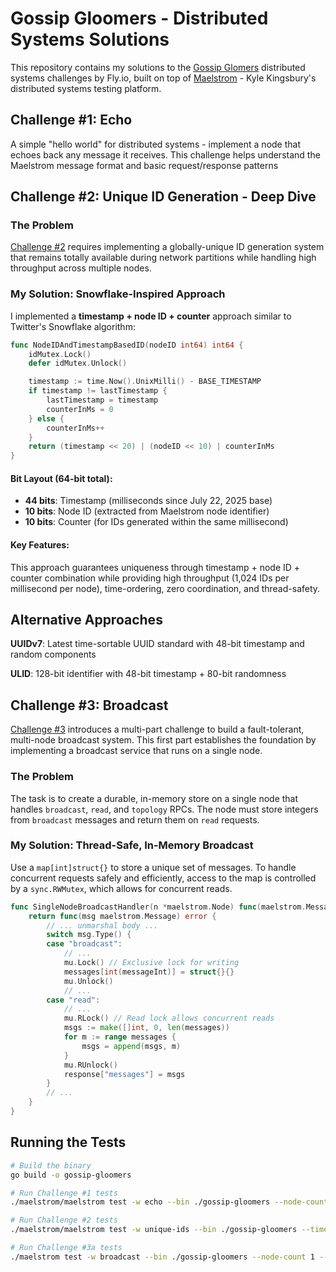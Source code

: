 # Gossip Gloomers - Distributed Systems Solutions

This repository contains my solutions to the [Gossip Glomers](https://fly.io/dist-sys/) distributed systems challenges by Fly.io, built on top of [Maelstrom](https://github.com/jepsen-io/maelstrom) - Kyle Kingsbury's distributed systems testing platform.


## Challenge #1: Echo

A simple "hello world" for distributed systems - implement a node that echoes back any message it receives. This challenge helps understand the Maelstrom message format and basic request/response patterns

## Challenge #2: Unique ID Generation - Deep Dive

### The Problem

[Challenge #2](https://fly.io/dist-sys/2/) requires implementing a globally-unique ID generation system that remains totally available during network partitions while handling high throughput across multiple nodes.

### My Solution: Snowflake-Inspired Approach

I implemented a **timestamp + node ID + counter** approach similar to Twitter's Snowflake algorithm:

```go
func NodeIDAndTimestampBasedID(nodeID int64) int64 {
    idMutex.Lock()
    defer idMutex.Unlock()

    timestamp := time.Now().UnixMilli() - BASE_TIMESTAMP
    if timestamp != lastTimestamp {
        lastTimestamp = timestamp
        counterInMs = 0
    } else {
        counterInMs++
    }
    return (timestamp << 20) | (nodeID << 10) | counterInMs
}
```

#### Bit Layout (64-bit total):
- **44 bits**: Timestamp (milliseconds since July 22, 2025 base)
- **10 bits**: Node ID (extracted from Maelstrom node identifier)
- **10 bits**: Counter (for IDs generated within the same millisecond)

#### Key Features:
This approach guarantees uniqueness through timestamp + node ID + counter combination while providing high throughput (1,024 IDs per millisecond per node), time-ordering, zero coordination, and thread-safety.

## Alternative Approaches

**UUIDv7**: Latest time-sortable UUID standard with 48-bit timestamp and random components

**ULID**: 128-bit identifier with 48-bit timestamp + 80-bit randomness


## Challenge #3: Broadcast

[Challenge #3](https://fly.io/dist-sys/3a/) introduces a multi-part challenge to build a fault-tolerant, multi-node broadcast system. This first part establishes the foundation by implementing a broadcast service that runs on a single node.

### The Problem

The task is to create a durable, in-memory store on a single node that handles `broadcast`, `read`, and `topology` RPCs. The node must store integers from `broadcast` messages and return them on `read` requests.

### My Solution: Thread-Safe, In-Memory Broadcast

Use a `map[int]struct{}` to store a unique set of messages. To handle concurrent requests safely and efficiently, access to the map is controlled by a `sync.RWMutex`, which allows for concurrent reads.

```go
func SingleNodeBroadcastHandler(n *maelstrom.Node) func(maelstrom.Message) error {
	return func(msg maelstrom.Message) error {
		// ... unmarshal body ...
		switch msg.Type() {
		case "broadcast":
			// ...
			mu.Lock() // Exclusive lock for writing
			messages[int(messageInt)] = struct{}{}
			mu.Unlock()
			// ...
		case "read":
			// ...
			mu.RLock() // Read lock allows concurrent reads
			msgs := make([]int, 0, len(messages))
			for m := range messages {
				msgs = append(msgs, m)
			}
			mu.RUnlock()
			response["messages"] = msgs
		}
		// ...
	}
}
```


## Running the Tests

```bash
# Build the binary
go build -o gossip-gloomers

# Run Challenge #1 tests
./maelstrom/maelstrom test -w echo --bin ./gossip-gloomers --node-count 1 --time-limit 10

# Run Challenge #2 tests
./maelstrom/maelstrom test -w unique-ids --bin ./gossip-gloomers --time-limit 30 --rate 1000 --node-count 3 --availability total --nemesis partition

# Run Challenge #3a tests
./maelstrom test -w broadcast --bin ./gossip-gloomers --node-count 1 --time-limit 20 --rate 10
```

